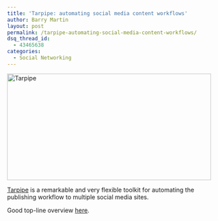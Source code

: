 ```yaml
---
title: 'Tarpipe: automating social media content workflows'
author: Barry Martin
layout: post
permalink: /tarpipe-automating-social-media-content-workflows/
dsq_thread_id:
  - 43465638
categories:
  - Social Networking
---
```

[<img class="alignnone size-full wp-image-973" title="Tarpipe" src="http://hypenotic.com/wordpress/wp-content/uploads/2009/01/picture-1.png" alt="Tarpipe" width="477" height="250" />][1]

[Tarpipe][1] is a remarkable and very flexible toolkit for automating the publishing workflow to multiple social media sites.

Good top-line overview [here][2].

 [1]: http://tarpipe.com/
 [2]: http://www.readwriteweb.com/archives/tarpipe_social_media_workflow.php